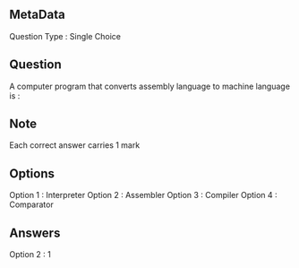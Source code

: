 ## MetaData
Question Type : Single Choice

## Question
A computer program that converts assembly language to machine language is :

## Note
Each correct answer carries 1 mark

## Options
Option 1 : Interpreter
Option 2 : Assembler
Option 3 : Compiler
Option 4 : Comparator

## Answers
Option 2 : 1
